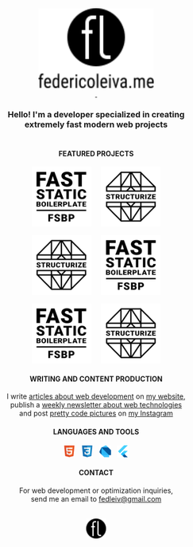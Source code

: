<p align="center">&nbsp;</p>

<p align="center">
  <a href="https://example.com" title="Personal website of Federico Leiva, Developer">
  <img display="inline-block" height=160 src="https://raw.githubusercontent.com/fedleiv/fedleiv/master/_assets/img/logo-federicoleiva-complete.svg?sanitize=true">
  <br>&nbsp;
  </a>
</p>

<h3 align="center">
    Hello! I'm a developer specialized in creating<br>extremely fast modern web projects
    <br>&nbsp;
</h3>

<h4 align="center">FEATURED PROJECTS</h4>

<p align="center">
  <img height=120 src="https://raw.githubusercontent.com/fedleiv/fedleiv/master/_assets/img/logo-fsbp.svg?sanitize=true">
  &nbsp;&nbsp;&nbsp;
  <img height=120 src="https://raw.githubusercontent.com/fedleiv/fedleiv/master/_assets/img/logo-structurize.svg?sanitize=true">
</p>

<p align="center">
  <img height=120 src="https://raw.githubusercontent.com/fedleiv/fedleiv/master/_assets/img/logo-structurize.svg?sanitize=true">
  &nbsp;&nbsp;&nbsp;
  <img height=120 src="https://raw.githubusercontent.com/fedleiv/fedleiv/master/_assets/img/logo-fsbp.svg?sanitize=true">
</p>

<p align="center">
  <img height=120 src="https://raw.githubusercontent.com/fedleiv/fedleiv/master/_assets/img/logo-fsbp.svg?sanitize=true">
  &nbsp;&nbsp;&nbsp;
  <img height=120 src="https://raw.githubusercontent.com/fedleiv/fedleiv/master/_assets/img/logo-structurize.svg?sanitize=true">
</p>

<h4 align="center">WRITING AND CONTENT PRODUCTION</h4>

<p align="center">I write <a href="https://example.com">articles about web development</a> on <a href="https://example.com">my website</a>,<br>publish a <a href="https://example.com">weekly newsletter about web technologies</a><br>and post <a href="https://example.com">pretty code pictures</a> on <a href="https://example.com">my Instagram</a></p>

<h4 align="center">LANGUAGES AND TOOLS</h4>

<p align="center">
  <img height=24 src="https://raw.githubusercontent.com/fedleiv/fedleiv/master/_assets/img/html5.svg?sanitize=true">
  &nbsp;
  <img height=24 src="https://raw.githubusercontent.com/fedleiv/fedleiv/master/_assets/img/css3.svg?sanitize=true">
  &nbsp;
  <img height=24 src="https://raw.githubusercontent.com/fedleiv/fedleiv/master/_assets/img/dart.svg?sanitize=true">
  &nbsp;
  <img height=24 src="https://raw.githubusercontent.com/fedleiv/fedleiv/master/_assets/img/flutter.svg?sanitize=true">
</p>

<h4 align="center">CONTACT</h4>

<p align="center">For web development or optimization inquiries,<br>send me an email to <a href="mailto:fedleiv@gmail.com?subject=[GitHub Contact]">fedleiv@gmail.com</a>
    <br>&nbsp;
</p>

<p align="center">
  <a href="https://example.com" title="Personal website of Federico Leiva, Developer">
  <img display="inline-block" height=40 src="https://raw.githubusercontent.com/fedleiv/fedleiv/master/_assets/img/logo-federicoleiva.svg?sanitize=true">
  </a>
</p>
